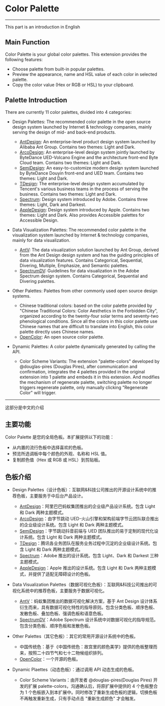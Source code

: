 # Color Palette

---

This part is an introduction in English

## Main Function

Color Palette is your global color palettes. This extension provides the following features:

- Choose palette from built-in popular palettes.
- Preview the appearance, name and HSL value of each color in selected palette.
- Copy the color value (Hex or RGB or HSL) to your clipboard.

## Palette Introduction

There are currently 11 color palettes, divided into 4 categories:

- Design Palettes: The recommended color palette in the open source design system launched by Internet & technology companies, mainly serving the design of mid- and back-end products.

  - [AntDesign][ant]: An enterprise-level product design system launched by Alibaba Ant Group. Contains two themes: Light and Dark.
  - [ArcoDesign][arco]: An enterprise-level design system jointly launched by ByteDance UED-Volcano Engine and the architecture front-end Byte Cloud team. Contains two themes: Light and Dark.
  - [SemiDesign][semi]: An easy-to-customize modern design system launched by ByteDance Douyin front-end and UED team. Contains two themes: Light and Dark.
  - [TDesign][tdesign]: The enterprise-level design system accumulated by Tencent's various business teams in the process of serving the business. Contains two themes: Light and Dark.
  - [Spectrum][spe]: Design system introduced by Adobe. Contains three themes: Light, Dark and Darkest.
  - [AppleDesign][apd]: Design system introduced by Apple. Contains two themes: Light and Dark. Also provides Accessible palettes for Accessible Design.

- Data Visualization Palettes: The recommended color palette in the visualization system launched by Internet & technology companies, mainly for data visualization.

  - [AntV][antv]: The data visualization solution launched by Ant Group, derived from the Ant Design design system and has the guiding principles of data visualization features. Contains Categorical, Sequential, Divering, Multiple, Emphasize, and Semantic palettes.
  - [SpectrumDV][sv]: Guidelines for data visualization in the Adobe Spectrum design system. Contains Categorical, Sequential and Divering palettes.

- Other Palettes: Palettes from other commonly used open source design systems.

  - Chinese traditional colors: based on the color palette provided by "Chinese Traditional Colors: Color Aesthetics in the Forbidden City", organized according to the twenty-four solar terms and seventy-two phenological conditions. Since all the colors in this color palette use Chinese names that are difficult to translate into English, this color palette directly uses Chinese names.
  - [OpenColor][oc]: An open source color palette.

- Dynamic Palettes: A color palette dynamically generated by calling the API.
  - Color Scheme Variants: The extension "palette-colors" developed by @douglas-pires (Douglas Pires), after communication and confirmation, integrates the 4 palettes provided in the original extension into 1 palette and embeds it in this extension. And modifies the mechanism of regenerate palette, switching palette no longer triggers regenerate palette, only manually clicking "Regenerate Color" will trigger.

---

这部分是中文的介绍

## 主要功能

Color Palette 是您的全局色板。本扩展提供以下的功能：

- 从内置的流行色板中选择喜欢的色板。
- 预览所选调板中每个颜色的外观、名称和 HSL 值。
- 复制颜色值（Hex 或 RGB 或 HSL）到剪贴板。

## 色板介绍

- Design Palettes（设计色板）：互联网&科技公司推出的开源设计系统中的推荐色板，主要服务于中后台产品设计。

  - [AntDesign][ant]：阿里巴巴蚂蚁集团推出的企业级产品设计系统。包含 Light 和 Dark 两种主题模式。
  - [ArcoDesign][arco]：由字节跳动 UED-火山引擎和架构前端字节云团队联合推出的企业级设计系统。包含 Light 和 Dark 两种主题模式。
  - [SemiDesign][semi]：字节跳动抖音前端与 UED 团队推出的易于定制的现代化设计系统。包含 Light 和 Dark 两种主题模式。
  - [TDesign][tdesign]：腾讯各业务团队在服务业务过程中沉淀的企业级设计系统。包含 Light 和 Dark 两种主题模式。
  - [Spectrum][spe]：Adobe 推出的设计系统。包含 Light、Dark 和 Darkest 三种主题模式。
  - [AppleDesign][apd]：Apple 推出的设计系统。包含 Light 和 Dark 两种主题模式，并提供了适配无障碍设计的色板。

- Data Visualization Palettes（数据可视化色板）：互联网&科技公司推出的可视化系统中的推荐色板，主要服务于数据可视化。

  - [AntV][antv]：蚂蚁集团推出的数据可视化解决方案，基于 Ant Design 设计体系衍生而来，具有数据可视化特性的指导原则。包含分类色板、顺序色板、发散色板、叠加色板、强调色板和语意色板。
  - [SpectrumDV][sv]：Adobe Spectrum 设计系统中对数据可视化的指导规范。包含分类色板、顺序色板和发散色板。

- Other Palettes（其它色板）：其它的常用开源设计系统中的色板。

  - 中国传统色：基于《中国传统色：故宫里的颜色美学》提供的色板整理而来，按照二十四节气和七十二物候组织排列。
  - [OpenColor][oc]：一个开源的色板。

- Dynamic Plaettes（动态色板）：通过调用 API 动态生成的色板。
  - Color Scheme Variants：由开发者 @douglas-pires(Douglas Pires) 开发的扩展 palette-colors，沟通确认后，将原扩展中提供的 4 个色板整合为 1 个色板嵌入到本扩展中。同时修改了重新生成色板的逻辑，切换色板不再触发重新生成，只有手动点击 "重新生成颜色" 才会触发。

[ant]: https://ant.design/index-cn
[arco]: https://arco.design/
[semi]: https://semi.design/zh-CN
[tdesign]: https://tdesign.tencent.com/
[spe]: https://spectrum.adobe.com/
[apd]: https://developer.apple.com/design/human-interface-guidelines/foundations/color
[antv]: https://antv.vision/zh/
[sv]: https://spectrum.adobe.com/page/color-for-data-visualization/
[oc]: https://yeun.github.io/open-color/
